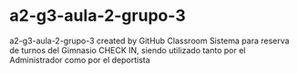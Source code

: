 # a2-g3-aula-2-grupo-3
a2-g3-aula-2-grupo-3 created by GitHub Classroom
Sistema para reserva de turnos del Gimnasio CHECK IN, siendo utilizado tanto por el Administrador como por el deportista
